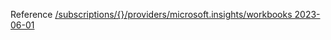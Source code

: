 Reference [/subscriptions/{}/providers/microsoft.insights/workbooks 2023-06-01](/Resources/mgmt-plane/L3N1YnNjcmlwdGlvbnMve30vcHJvdmlkZXJzL21pY3Jvc29mdC5pbnNpZ2h0cy93b3JrYm9va3M=/2023-06-01.xml)
